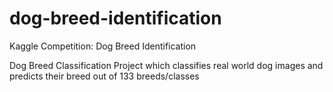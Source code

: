# dog-breed-identification

Kaggle Competition: Dog Breed Identification

Dog Breed Classification Project which classifies real world dog images and predicts their breed out of 133 breeds/classes

